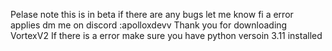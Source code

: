Pelase note this is in beta if there are any bugs let me know fi a error applies dm me on discord :apolloxdevv
Thank you for downloading VortexV2
If there is a error make sure you have python versoin 3.11 installed 
